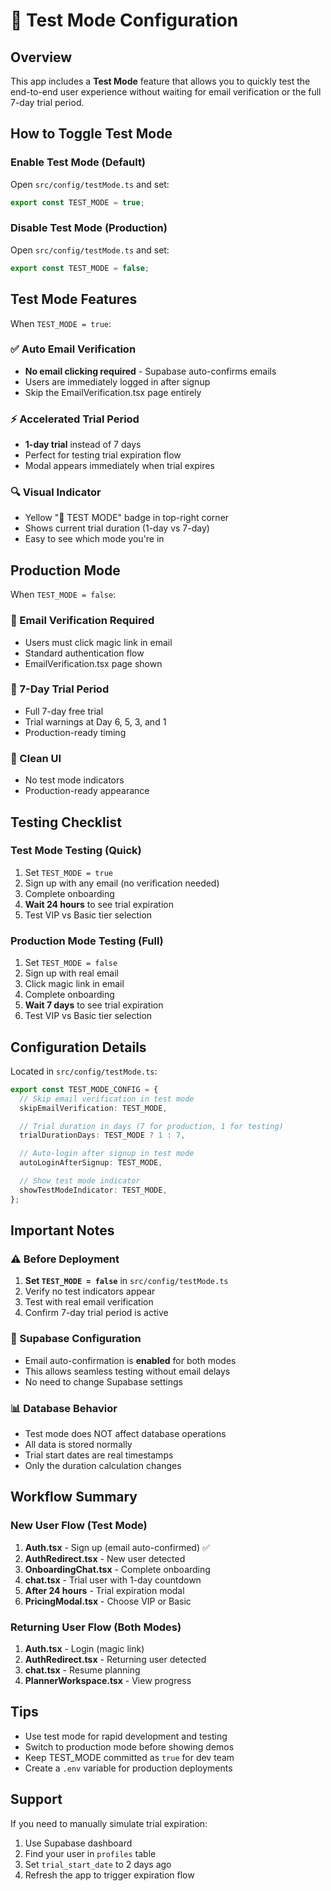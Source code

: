 # 🧪 Test Mode Configuration

## Overview

This app includes a **Test Mode** feature that allows you to quickly test the end-to-end user experience without waiting for email verification or the full 7-day trial period.

## How to Toggle Test Mode

### Enable Test Mode (Default)

Open `src/config/testMode.ts` and set:

```typescript
export const TEST_MODE = true;
```

### Disable Test Mode (Production)

Open `src/config/testMode.ts` and set:

```typescript
export const TEST_MODE = false;
```

## Test Mode Features

When `TEST_MODE = true`:

### ✅ Auto Email Verification

- **No email clicking required** - Supabase auto-confirms emails
- Users are immediately logged in after signup
- Skip the EmailVerification.tsx page entirely

### ⚡ Accelerated Trial Period

- **1-day trial** instead of 7 days
- Perfect for testing trial expiration flow
- Modal appears immediately when trial expires

### 🔍 Visual Indicator

- Yellow "🧪 TEST MODE" badge in top-right corner
- Shows current trial duration (1-day vs 7-day)
- Easy to see which mode you're in

## Production Mode

When `TEST_MODE = false`:

### 📧 Email Verification Required

- Users must click magic link in email
- Standard authentication flow
- EmailVerification.tsx page shown

### 📅 7-Day Trial Period

- Full 7-day free trial
- Trial warnings at Day 6, 5, 3, and 1
- Production-ready timing

### 🎨 Clean UI

- No test mode indicators
- Production-ready appearance

## Testing Checklist

### Test Mode Testing (Quick)

1. Set `TEST_MODE = true`
2. Sign up with any email (no verification needed)
3. Complete onboarding
4. **Wait 24 hours** to see trial expiration
5. Test VIP vs Basic tier selection

### Production Mode Testing (Full)

1. Set `TEST_MODE = false`
2. Sign up with real email
3. Click magic link in email
4. Complete onboarding
5. **Wait 7 days** to see trial expiration
6. Test VIP vs Basic tier selection

## Configuration Details

Located in `src/config/testMode.ts`:

```typescript
export const TEST_MODE_CONFIG = {
  // Skip email verification in test mode
  skipEmailVerification: TEST_MODE,

  // Trial duration in days (7 for production, 1 for testing)
  trialDurationDays: TEST_MODE ? 1 : 7,

  // Auto-login after signup in test mode
  autoLoginAfterSignup: TEST_MODE,

  // Show test mode indicator
  showTestModeIndicator: TEST_MODE,
};
```

## Important Notes

### ⚠️ Before Deployment

1. **Set `TEST_MODE = false`** in `src/config/testMode.ts`
2. Verify no test indicators appear
3. Test with real email verification
4. Confirm 7-day trial period is active

### 🔧 Supabase Configuration

- Email auto-confirmation is **enabled** for both modes
- This allows seamless testing without email delays
- No need to change Supabase settings

### 📊 Database Behavior

- Test mode does NOT affect database operations
- All data is stored normally
- Trial start dates are real timestamps
- Only the duration calculation changes

## Workflow Summary

### New User Flow (Test Mode)

1. **Auth.tsx** - Sign up (email auto-confirmed) ✅
2. **AuthRedirect.tsx** - New user detected
3. **OnboardingChat.tsx** - Complete onboarding
4. **chat.tsx** - Trial user with 1-day countdown
5. **After 24 hours** - Trial expiration modal
6. **PricingModal.tsx** - Choose VIP or Basic

### Returning User Flow (Both Modes)

1. **Auth.tsx** - Login (magic link)
2. **AuthRedirect.tsx** - Returning user detected
3. **chat.tsx** - Resume planning
4. **PlannerWorkspace.tsx** - View progress

## Tips

- Use test mode for rapid development and testing
- Switch to production mode before showing demos
- Keep TEST_MODE committed as `true` for dev team
- Create a `.env` variable for production deployments

## Support

If you need to manually simulate trial expiration:

1. Use Supabase dashboard
2. Find your user in `profiles` table
3. Set `trial_start_date` to 2 days ago
4. Refresh the app to trigger expiration flow
